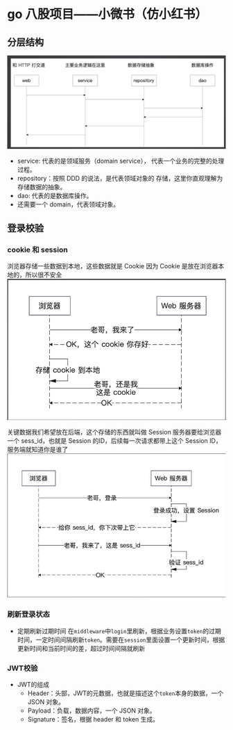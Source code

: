 # go 八股项目——小微书（仿小红书）

## 分层结构
![img.png](imgs/img.png)
+ service: 代表的是领域服务（domain service），
  代表一个业务的完整的处理过程。
+ repository：按照 DDD 的说法，是代表领域对象的
  存储，这里你直观理解为存储数据的抽象。
+ dao: 代表的是数据库操作。
+ 还需要一个 domain，代表领域对象。

## 登录校验
### cookie 和 session
浏览器存储一些数据到本地，这些数据就是 Cookie
因为 Cookie 是放在浏览器本地的，所以很不安全
![img.png](imgs/cookie.png)

关键数据我们希望放在后端，这个存储的东西就叫做 Session
服务器要给浏览器一个 sess_id，也就是 Session 的ID，后续每一次请求都带上这个 Session ID，服务端就知道你是谁了
![img.png](imgs/session.png)

### 刷新登录状态
+ 定期刷新过期时间
  在`middleware`中`login`里刷新，根据业务设置`token`的过期时间，一定时间间隔刷新`token`。需要在`session`里面设置一个更新时间，根据更新时间和当前时间的差，超过时间间隔就刷新


### JWT校验
+ JWT的组成
  + Header：头部，JWT的元数据，也就是描述这个`token`本身的数据，一个 JSON 对象。
  + Payload：负载，数据内容，一个 JSON 对象。
  + Signature：签名，根据 header 和 token 生成。

